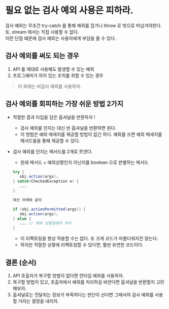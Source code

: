 # 필요 없는 검사 예외 사용은 피하라.

검사 예외는 무조건 try-catch 를 통해 예외를 잡거나 throw 로 밖으로 떠넘겨야한다.  
또, stream 에서는 직접 사용할 수 없다.  
이런 단점 떄문에 검사 예외는 사용자에게 부담을 줄 수 있다.

## 검사 예외를 써도 되는 경우
 1. API 를 제대로 사용해도 발생할 수 있는 예외
 1. 프로그래머가 의미 있는 조치를 취할 수 있는 경우
 
 > 이 외에는 비검사 예외를 사용하자.


## 검사 예외를 회피하는 가장 쉬운 방법 2가지
 - 적절한 결과 타입을 담은 옵셔널을 반환하자 !
    - 검사 예외를 던지는 대신 빈 옵셔널을 반환하면 된다.
    - 이 방법은 예외 메세지를 제공할 방법이 없긴 하다. 예외를 쓰면 예외 메세지를 메서드들을 통해 제공할 수 있다.
    
 - 검사 예외를 던지는 메서드를 2개로 쪼갠다.
    - 원래 메서드 + 예외상황인지 아닌지를 boolean 으로 판별하는 메서드
    ```java
   try {
       obj.action(args);
   } catch(CheckedException e) {
       ...
   }
   
   대신 아래와 같이
   
   if (obj.actionPermitted(args)) {
       obj.action(args);
   } else {
       ... // 예외 상황일떄의 처리
   }
    ```
   - 이 리펙토링을 항상 적용할 수는 없다. 또 크게 코드가 아름다워지진 않는다.
   - 하지만 적절한 상황에 리펙토링할 수 있다면, 훨씬 유연한 코드이다.
   
## 결론 (순서)
 1. API 호출자가 복구할 방법이 없다면 런타임 예외를 사용하자.
 1. 복구할 방법이 있고, 호출자에서 예외를 처리하길 바란다면 옵셔널을 반환할지 고민해보자.
 1. 옵셔널로는 전달되는 정보가 부족하다는 판단이 선다면 그때서야 검사 예외를 사용할 거라는 결정을 내리자.